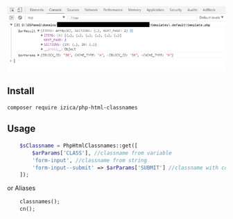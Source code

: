 ![browser screen](https://raw.githubusercontent.com/izica/php-browser-log/master/screen.png "browser screen")
## Install
```
composer require izica/php-html-classnames
```

## Usage

```php
    $sClassname = PhpHtmlClassnames::get([
        $arParams['CLASS'], //classname from variable
        'form-input', //classname from string
        'form-input--submit' => $arParams['SUBMIT'] //classname with condition 'name' => true or false
    ]);
```

or Aliases
```php
    classnames();
    cn();
```
